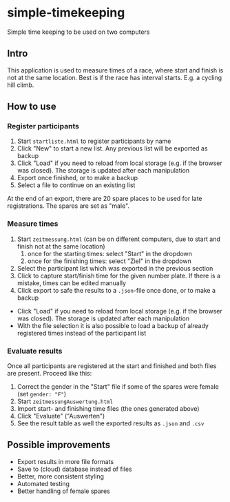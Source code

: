 # simple-timekeeping

Simple time keeping to be used on two computers

## Intro

This application is used to measure times of a race, where start and finish is not at the same location.
Best is if the race has interval starts. E.g. a cycling hill climb.

## How to use

### Register participants

1. Start `startliste.html` to register participants by name
2. Click "New" to start a new list. Any previous list will be exported as backup
3. Click "Load" if you need to reload from local storage (e.g. if the browser was closed). The storage is updated after each manipulation
4. Export once finished, or to make a backup
5. Select a file to continue on an existing list

At the end of an export, there are 20 spare places to be used for late registrations. The spares are set as "male".

### Measure times

1. Start `zeitmessung.html` (can be on different computers, due to start and finish not at the same location)
   1. once for the starting times: select "Start" in the dropdown
   2. once for the finishing times: select "Ziel" in the dropdown
2. Select the participant list which was exported in the previous section
3. Click to capture start/finish time for the given number plate. If there is a mistake, times can be edited manually
4. Click export to safe the results to a `.json`-file once done, or to make a backup

- Click "Load" if you need to reload from local storage (e.g. if the browser was closed). The storage is updated after each manipulation
- With the file selection it is also possible to load a backup of already registered times instead of the participant list

### Evaluate results

Once all participants are registered at the start and finished and both files are present. Proceed like this:

1. Correct the gender in the "Start" file if some of the spares were female (set `gender: "F"`)
2. Start `zeitmessungAuswertung.html`
3. Import start- and finishing time files (the ones generated above)
4. Click "Evaluate" ("Auswerten")
5. See the result table as well the exported results as `.json` and `.csv`

## Possible improvements

- Export results in more file formats
- Save to (cloud) database instead of files
- Better, more consistent styling
- Automated testing
- Better handling of female spares
